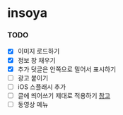 # insoya

### TODO
- [x] 이미지 로드하기
- [x] 정보 창 채우기
- [x] 추가 덧글은 안쪽으로 밀어서 표시하기
- [ ] 광고 붙이기
- [ ] iOS 스플래시 추가
- [ ] 글에 띄어쓰기 제대로 적용하기 [참고](https://github.com/cheeriojs/cheerio/issues/839)
- [ ] 동영상 메뉴